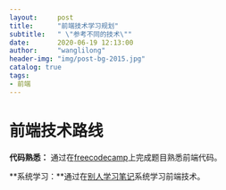 ```yaml
---
layout:     post
title:      "前端技术学习规划"
subtitle:   " \"参考不同的技术\""
date:       2020-06-19 12:13:00
author:     "wanglilong"
header-img: "img/post-bg-2015.jpg"
catalog: true
tags:
- 前端
---
```


# 前端技术路线

**代码熟悉：** 通过在[freecodecamp](https://learn.freecodecamp.org/)上完成题目熟悉前端代码。

**系统学习：**通过在[别人学习笔记](https://github.com/awanglilong/Web)系统学习前端技术。



